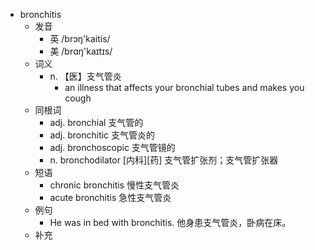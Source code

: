 - bronchitis
  - 发音
    - 英 /brɔŋ'kaitis/
    - 美 /brɑŋ'kaɪtɪs/
  - 词义
    - n. 【医】支气管炎
      - an illness that affects your bronchial tubes and makes you cough
  - 同根词
    - adj. bronchial 支气管的
    - adj. bronchitic 支气管炎的
    - adj. bronchoscopic 支气管镜的
    - n. bronchodilator [内科][药] 支气管扩张剂；支气管扩张器
  - 短语
    - chronic bronchitis 慢性支气管炎
    - acute bronchitis 急性支气管炎
  - 例句
    - He was in bed with bronchitis. 他身患支气管炎，卧病在床。
  - 补充